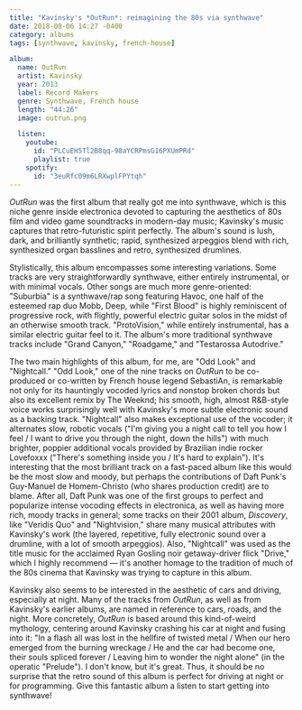 ```yaml
---
title: "Kavinsky's *OutRun*: reimagining the 80s via synthwave"
date: 2018-08-06 14:27 -0400
category: albums
tags: [synthwave, kavinsky, french-house]

album:
  name: OutRun
  artist: Kavinsky
  year: 2013
  label: Record Makers
  genre: Synthwave, French house
  length: "44:26"
  image: outrun.png

  listen:
    youtube:
      id: "PLCuEH5Tl2B8qq-98aYCRPmsG16PXUmPRd"
      playlist: true
    spotify:
      id: "3euRfc09m6LRXwplFPYtqh"
---
```


*OutRun* was the first album that really got me into synthwave, which is this
niche genre inside electronica devoted to capturing the aesthetics of 80s film
and video game soundtracks in modern-day music; Kavinsky's music captures that
retro-futuristic spirit perfectly. The album's sound is lush, dark, and
brilliantly synthetic; rapid, synthesized arpeggios blend with rich, synthesized
organ basslines and retro, synthesized drumlines.

Stylistically, this album encompasses some interesting variations. Some tracks
are very straightforwardly synthwave, either entirely instrumental, or with minimal vocals.
Other songs are much more genre-oriented: "Suburbia" is
a synthwave/rap song featuring Havoc, one half of the esteemed rap duo Mobb,
Deep, while "First Blood" is highly reminiscent of progressive rock, with
flightly, powerful electric guitar solos in the midst of an otherwise smooth track.
"ProtoVision," while entirely instrumental, has a similar electric guitar feel to it.
The album's more traditional synthwave tracks include "Grand Canyon," "Roadgame,"
and "Testarossa Autodrive."

The two main highlights of this album, for me, are "Odd Look" and "Nightcall."
"Odd Look," one of the nine tracks on *OutRun* to be co-produced or co-written
by French house legend SebastiAn, is remarkable not only for its hauntingly
vocoded lyrics and nonstop broken chords but also its excellent remix by The Weeknd;
his smooth, high, almost R&B-style voice works surprisingly well with Kavinsky's
more subtle electronic sound as a backing track. "Nightcall" also makes exceptional
use of the vocoder; it alternates slow, robotic vocals
("I'm giving you a night call to tell you how I feel / I want to drive you
through the night, down the hills") with much brighter, poppier additional vocals
provided by Brazilian indie rocker Lovefoxxx ("There's something inside you /
It's hard to explain"). It's interesting that the most brilliant track on a fast-paced album
like this would be the most slow and moody, but perhaps the contributions of
Daft Punk's Guy-Manuel de Homem-Christo (who shares production credit)
are to blame. After all, Daft Punk was one of the first groups to perfect and popularize
intense vocoding effects in electronica, as well as having more rich,
moody tracks in general; some tracks on their 2001 album, *Discovery*, like
"Veridis Quo" and "Nightvision," share many musical attributes with Kavinsky's
work (the layered, repetitive, fully electronic sound over a drumline, with a lot of
smooth arpeggios). Also, "Nightcall" was used as the title music for the acclaimed Ryan Gosling noir getaway-driver
flick "Drive," which I highly recommend &mdash; it's another homage to the tradition of much
of the 80s cinema that Kavinsky was trying to capture in this album.

Kavinsky also seems to be interested in the aesthetic of cars and driving, especially
at night. Many of the tracks from *OutRun*, as well as from Kavinsky's earlier albums,
are named in reference to cars, roads, and the night. More concretely, *OutRun*
is based around this kind-of-weird mythology, centering around Kavinsky crashing
his car at night and fusing into it: "In a flash all was lost in the hellfire
of twisted metal / When our hero emerged from the burning wreckage /
He and the car had become one, their souls spliced forever /
Leaving him to wonder the night alone" (in the operatic "Prelude"). I don't know, but it's great.
Thus, it should be no surprise that the retro sound of this album
is perfect for driving at night or for programming. Give this fantastic
album a listen to start getting into synthwave!
